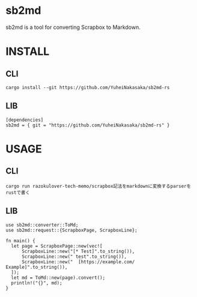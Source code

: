 # sb2md

sb2md is a tool for converting Scrapbox to Markdown.

# INSTALL

## CLI

```
cargo install --git https://github.com/YuheiNakasaka/sb2md-rs
```

## LIB

```
[dependencies]
sb2md = { git = "https://github.com/YuheiNakasaka/sb2md-rs" }
```

# USAGE

## CLI

```
cargo run razokulover-tech-memo/scrapbox記法をmarkdownに変換するparserをrustで書く
```

## LIB

```
use sb2md::converter::ToMd;
use sb2md::request::{ScrapboxPage, ScrapboxLine};

fn main() {
  let page = ScrapboxPage::new(vec![
      ScrapboxLine::new("[* Test]".to_string()),
      ScrapboxLine::new(" test".to_string()),
      ScrapboxLine::new("  [https://example.com/ Example]".to_string()),
  ]);
  let md = ToMd::new(page).convert();
  println!("{}", md);
}
```
